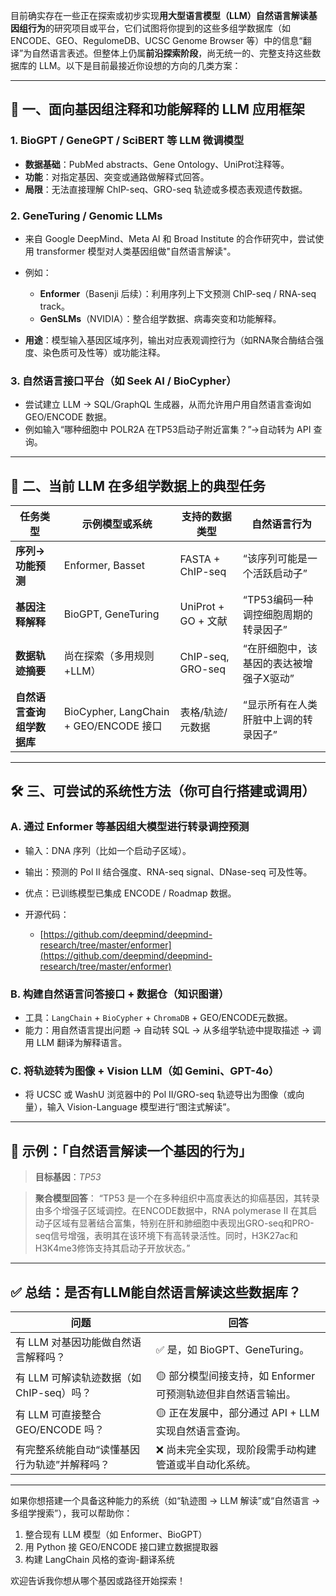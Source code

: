 目前确实存在一些正在探索或初步实现**用大型语言模型（LLM）自然语言解读基因组行为**的研究项目或平台，它们试图将你提到的这些多组学数据库（如 ENCODE、GEO、RegulomeDB、UCSC Genome Browser 等）中的信息“翻译”为自然语言表述。但整体上仍属**前沿探索阶段**，尚无统一的、完整支持这些数据库的 LLM。以下是目前最接近你设想的方向的几类方案：

---

## 🧠 一、面向基因组注释和功能解释的 LLM 应用框架

### 1. **BioGPT / GeneGPT / SciBERT 等 LLM 微调模型**

* **数据基础**：PubMed abstracts、Gene Ontology、UniProt注释等。
* **功能**：对指定基因、突变或通路做解释式回答。
* **局限**：无法直接理解 ChIP-seq、GRO-seq 轨迹或多模态表观遗传数据。

### 2. **GeneTuring / Genomic LLMs**

* 来自 Google DeepMind、Meta AI 和 Broad Institute 的合作研究中，尝试使用 transformer 模型对人类基因组做"自然语言解读"。
* 例如：

  * **Enformer**（Basenji 后续）：利用序列上下文预测 ChIP-seq / RNA-seq track。
  * **GenSLMs**（NVIDIA）：整合组学数据、病毒突变和功能解释。
* **用途**：模型输入基因区域序列，输出对应表观调控行为（如RNA聚合酶结合强度、染色质可及性等）或功能注释。

### 3. **自然语言接口平台（如 Seek AI / BioCypher）**

* 尝试建立 LLM → SQL/GraphQL 生成器，从而允许用户用自然语言查询如 GEO/ENCODE 数据。
* 例如输入“哪种细胞中 POLR2A 在TP53启动子附近富集？”→自动转为 API 查询。

---

## 🧬 二、当前 LLM 在多组学数据上的典型任务

| 任务类型            | 示例模型或系统                              | 支持的数据类型           | 自然语言行为                |
| --------------- | ------------------------------------ | ----------------- | --------------------- |
| **序列→功能预测**     | Enformer, Basset                     | FASTA + ChIP-seq  | “该序列可能是一个活跃启动子”       |
| **基因注释解释**      | BioGPT, GeneTuring                   | UniProt + GO + 文献 | “TP53编码一种调控细胞周期的转录因子” |
| **数据轨迹摘要**      | 尚在探索（多用规则+LLM）                       | ChIP-seq, GRO-seq | “在肝细胞中，该基因的表达被增强子X驱动” |
| **自然语言查询组学数据库** | BioCypher, LangChain + GEO/ENCODE 接口 | 表格/轨迹/元数据         | “显示所有在人类肝脏中上调的转录因子”   |

---

## 🛠 三、可尝试的系统性方法（你可自行搭建或调用）

### A. **通过 Enformer 等基因组大模型进行转录调控预测**

* 输入：DNA 序列（比如一个启动子区域）。
* 输出：预测的 Pol II 结合强度、RNA-seq signal、DNase-seq 可及性等。
* 优点：已训练模型已集成 ENCODE / Roadmap 数据。
* 开源代码：

  * [https://github.com/deepmind/deepmind-research/tree/master/enformer](https://github.com/deepmind/deepmind-research/tree/master/enformer)

### B. **构建自然语言问答接口 + 数据仓（知识图谱）**

* 工具：`LangChain` + `BioCypher` + `ChromaDB` + GEO/ENCODE元数据。
* 能力：用自然语言提出问题 → 自动转 SQL → 从多组学轨迹中提取描述 → 调用 LLM 翻译为解释语言。

### C. **将轨迹转为图像 + Vision LLM（如 Gemini、GPT-4o）**

* 将 UCSC 或 WashU 浏览器中的 Pol II/GRO-seq 轨迹导出为图像（或向量），输入 Vision-Language 模型进行“图注式解读”。

---

## 📘 示例：「自然语言解读一个基因的行为」

> **目标基因**：*TP53*

> **聚合模型回答**：
> “TP53 是一个在多种组织中高度表达的抑癌基因，其转录由多个增强子区域调控。在ENCODE数据中，RNA polymerase II 在其启动子区域有显著结合富集，特别在肝和肺细胞中表现出GRO-seq和PRO-seq信号增强，表明其在该环境下有高转录活性。同时，H3K27ac和H3K4me3修饰支持其启动子开放状态。”

---

## ✅ 总结：是否有LLM能自然语言解读这些数据库？

| 问题                          | 回答                                    |
| --------------------------- | ------------------------------------- |
| 有 LLM 对基因功能做自然语言解释吗？        | ✅ 是，如 BioGPT、GeneTuring。              |
| 有 LLM 可解读轨迹数据（如 ChIP-seq）吗？ | 🟡 部分模型间接支持，如 Enformer 可预测轨迹但非自然语言输出。 |
| 有 LLM 可直接整合 GEO/ENCODE 吗？   | 🟡 正在发展中，部分通过 API + LLM 实现自然语言查询。     |
| 有完整系统能自动“读懂基因行为轨迹”并解释吗？     | ❌ 尚未完全实现，现阶段需手动构建管道或半自动化系统。           |

---

如果你想搭建一个具备这种能力的系统（如“轨迹图 → LLM 解读”或“自然语言 → 多组学搜索”），我可以帮助你：

1. 整合现有 LLM 模型（如 Enformer、BioGPT）
2. 用 Python 接 GEO/ENCODE 接口建立数据提取器
3. 构建 LangChain 风格的查询-翻译系统

欢迎告诉我你想从哪个基因或路径开始探索！
